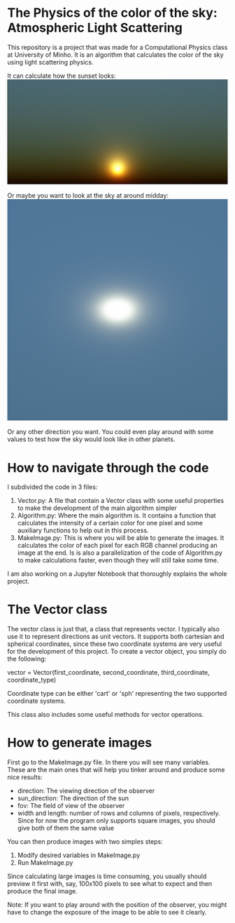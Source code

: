 # The Physics of the color of the sky: Atmospheric Light Scattering
This repository is a project that was made for a Computational Physics
class at University of Minho. It is an algorithm that calculates the
color of the sky using light scattering physics.

It can calculate how the sunset looks:
![Sky](Images/sky.png "Sky color calculation")

Or maybe you want to look at the sky at around midday:
![Sky](Images/NewSky.png "Sky color calculation")

Or any other direction you want. You could even play around with some
values to test how the sky would look like in other planets.

# How to navigate through the code
I subdivided the code in 3 files:

1. Vector.py: A file that contain a Vector class with some useful 
properties to make the development of the main algorithm simpler
2. Algorithm.py: Where the main algorithm is. It contains a function 
that calculates the intensity of a certain color for one pixel and some
auxiliary functions to help out in this process.
3. MakeImage.py: This is where you will be able to generate the images. 
It calculates the color of each pixel for each RGB channel producing 
an image at the end. Is is also a parallelization of the code of 
Algorithm.py to make calculations faster, even though they will still
take some time.

I am also working on a Jupyter Notebook that thoroughly explains the
whole project.

# The Vector class
The vector class is just that, a class that represents vector. 
I typically also use it to represent directions as unit vectors. 
It supports both cartesian and spherical coordinates, since these
two coordinate systems are very useful for the development of this
project. To create a vector object, you simply do the following:

vector = Vector(first_coordinate,
                second_coordinate,
                third_coordinate,
                coordinate_type)
                
Coordinate type can be either 'cart' or 'sph' representing the two
supported coordinate systems.

This class also includes some useful methods for vector operations.

# How to generate images
First go to the MakeImage.py file. In there you will see many 
variables. These are the main ones that will help you tinker around
and produce some nice results:

- direction: The viewing direction of the observer
- sun_direction: The direction of the sun
- fov: The field of view of the observer
- width and length: number of rows and columns of pixels, respectively.
Since for now the program only supports square images, you should give
both of them the same value

You can then produce images with two simples steps:

1. Modify desired variables in MakeImage.py
2. Run MakeImage.py

Since calculating large images is time
consuming, you usually should preview it 
first with, say, 100x100 pixels to see what
to expect and then produce the final image.

Note: If you want to play around with the position of the observer, 
you might have to change the exposure of the image to be able to 
see it clearly.